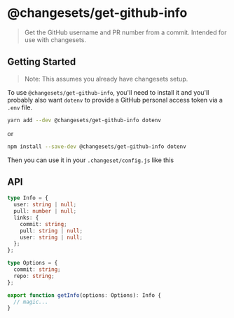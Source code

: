 # @changesets/get-github-info

> Get the GitHub username and PR number from a commit. Intended for use with changesets.

## Getting Started

> Note: This assumes you already have changesets setup.

To use `@changesets/get-github-info`, you'll need to install it and you'll probably also want `dotenv` to provide a GitHub personal access token via a `.env` file.

```bash
yarn add --dev @changesets/get-github-info dotenv
```

or

```bash
npm install --save-dev @changesets/get-github-info dotenv
```

Then you can use it in your `.changeset/config.js` like this

## API

```ts
type Info = {
  user: string | null;
  pull: number | null;
  links: {
    commit: string;
    pull: string | null;
    user: string | null;
  };
};

type Options = {
  commit: string;
  repo: string;
};

export function getInfo(options: Options): Info {
  // magic...
}
```
